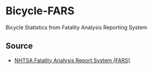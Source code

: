 # Bicycle-FARS
 Bicycle Statistics from Fatality Analysis Reporting System


## Source

- [NHTSA Fatality Analysis Report System (FARS)](https://www.nhtsa.gov/research-data/fatality-analysis-reporting-system-fars)
